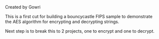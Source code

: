Created by Gowri

This is a first cut for building a bouncycastle FIPS sample to demonstrate the
AES algorithm for encrypting and decrypting strings. 

Next step is to break this to 2 projects, one to encrypt and one to decrypt.  
